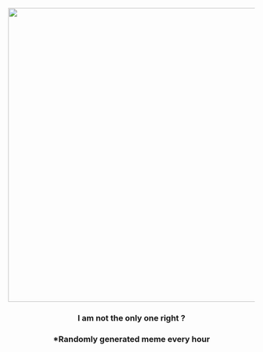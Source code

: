 <p align="center">
        <img src="https://i.redd.it/tw4yt9sbo3o81.jpg" width="600" height="600">
        </p>
        <h3 align="center">I am not the only one right ?</h3>
        <h3 align="center">*Randomly generated meme every hour</h3>
    